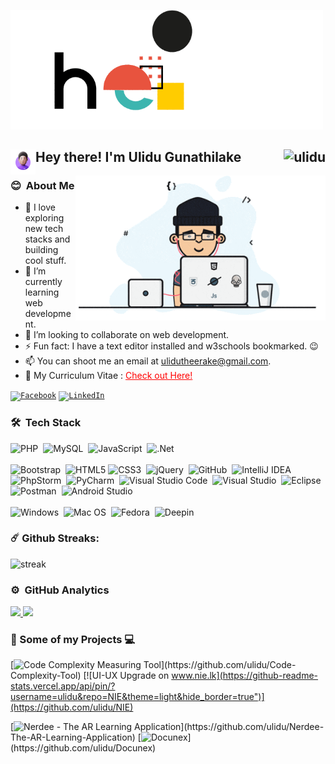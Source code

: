 <p align="left">
  <img src="https://github.com/ulidu/ulidu/raw/master/public/img/hello.gif" width='500'>
</p>

<h2>Hey there! <img alt="" src="https://github.com/ulidu/ulidu/raw/master/public/img/Hand%20Wave1.gif.gif" width='40' align="left"/> I'm Ulidu Gunathilake <img align="right" src="https://komarev.com/ghpvc/?username=ulidu&label=Profile%20views&color=0e75b6&style=flat-square" alt="ulidu" /></h2>
<img alt="coding" width="400" src="https://github.com/ulidu/ulidu/raw/master/public/img/b.gif" align="right"/>

### 😊 &nbsp;About Me

- 🔭 I love exploring new tech stacks and building cool stuff.
- 🌱 I’m currently learning web development.
- 👯 I’m looking to collaborate on web development.
- ⚡ Fun fact: I have a text editor installed and w3schools bookmarked. 😉
- 📫 You can shoot me an email at ulidutheerake@gmail.com. 
- 📄 My Curriculum Vitae : <a style="color: red;" target="_blank" href="https://github.com/ulidu/ulidu/raw/master/public/img/Resume_Ulidu.pdf">Check out Here!</a>

<p><code><a href="https://www.facebook.com/ulidu.t.gunathilake/" rel="nofollow"><img src="https://camo.githubusercontent.com/aa5acc6e1a9c9d65efa3ce1b71c9181704794738/68747470733a2f2f696d672e736869656c64732e696f2f62616467652f2532302d466f6c6c6f772d626c61636b3f636f6c6f723d313431373141266c6162656c436f6c6f723d313937366432266c6f676f3d66616365626f6f6b266c6f676f436f6c6f723d666666666666" alt="Facebook" data-canonical-src="https://img.shields.io/badge/%20-Follow-black?color=14171A&amp;labelColor=1976d2&amp;logo=facebook&amp;logoColor=ffffff" style="max-width:100%;"></a></code> <code><a href="https://www.linkedin.com/in/ulindu/" rel="nofollow"><img src="https://camo.githubusercontent.com/30b1a9002c659b7b7be7d364099a12ca06d7bd1b/68747470733a2f2f696d672e736869656c64732e696f2f62616467652f2532302d436f6e6e6563742d626c61636b3f636f6c6f723d313431373141266c6162656c436f6c6f723d323132313231266c6f676f3d6c696e6b6564696e266c6f676f436f6c6f723d666666666666" alt="LinkedIn" data-canonical-src="https://img.shields.io/badge/%20-Connect-black?color=14171A&amp;labelColor=212121&amp;logo=linkedin&amp;logoColor=ffffff" style="max-width:100%;"></a></code>
</p>

### 🛠 &nbsp;Tech Stack

![PHP](https://img.shields.io/badge/php-%23777BB4.svg?style=for-the-badge&logo=php&logoColor=white)&nbsp;
![MySQL](https://img.shields.io/badge/mysql-%2300f.svg?style=for-the-badge&logo=mysql&logoColor=white)&nbsp;
![JavaScript](https://img.shields.io/badge/javascript-%23323330.svg?style=for-the-badge&logo=javascript&logoColor=%23F7DF1E)&nbsp;
![.Net](https://img.shields.io/badge/.NET-5C2D91?style=for-the-badge&logo=.net&logoColor=white)<br/><br/>
![Bootstrap](https://img.shields.io/badge/bootstrap-%23563D7C.svg?style=for-the-badge&logo=bootstrap&logoColor=white)&nbsp;
![HTML5](https://img.shields.io/badge/html5-%23E34F26.svg?style=for-the-badge&logo=html5&logoColor=white)
![CSS3](https://img.shields.io/badge/css3-%231572B6.svg?style=for-the-badge&logo=css3&logoColor=white)&nbsp;
![jQuery](https://img.shields.io/badge/jquery-%230769AD.svg?style=for-the-badge&logo=jquery&logoColor=white)&nbsp;
![GitHub](https://img.shields.io/badge/github-%23121011.svg?style=for-the-badge&logo=github&logoColor=white)&nbsp;
![IntelliJ IDEA](https://img.shields.io/badge/IntelliJIDEA-000000.svg?style=for-the-badge&logo=intellij-idea&logoColor=white)&nbsp;
![PhpStorm](https://img.shields.io/badge/phpstorm-143?style=for-the-badge&logo=phpstorm&logoColor=black&color=black&labelColor=darkorchid)&nbsp;
![PyCharm](https://img.shields.io/badge/pycharm-143?style=for-the-badge&logo=pycharm&logoColor=black&color=black&labelColor=green)&nbsp;
![Visual Studio Code](https://img.shields.io/badge/Visual%20Studio%20Code-0078d7.svg?style=for-the-badge&logo=visual-studio-code&logoColor=white)&nbsp;
![Visual Studio](https://img.shields.io/badge/Visual%20Studio-5C2D91.svg?style=for-the-badge&logo=visual-studio&logoColor=white)&nbsp;
![Eclipse](https://img.shields.io/badge/Eclipse-FE7A16.svg?style=for-the-badge&logo=Eclipse&logoColor=white)&nbsp;
![Postman](https://img.shields.io/badge/Postman-FF6C37?style=for-the-badge&logo=postman&logoColor=white)&nbsp;
![Android Studio](https://img.shields.io/badge/Android%20Studio-3DDC84.svg?style=for-the-badge&logo=android-studio&logoColor=white)<br/><br/>
![Windows](https://img.shields.io/badge/Windows-0078D6?style=for-the-badge&logo=windows&logoColor=white)&nbsp;
![Mac OS](https://img.shields.io/badge/mac%20os-000000?style=for-the-badge&logo=macos&logoColor=F0F0F0)&nbsp;
![Fedora](https://img.shields.io/badge/Fedora-294172?style=for-the-badge&logo=fedora&logoColor=white)&nbsp;
![Deepin](https://img.shields.io/badge/Deepin-007CFF?style=for-the-badge&logo=deepin&logoColor=white)

### ☄️ Github Streaks:
<p align="left">
    <img alt="streak" src="https://github-readme-streak-stats.herokuapp.com/?user=ulidu&theme=light&hide_border=true"/>
</p>

### ⚙️ &nbsp;GitHub Analytics

<p align="left">
<a href="https://github.com/ulidu">
  <img height="180em" src="https://github-readme-stats.vercel.app/api?username=ulidu&show_icons=true&theme=light&hide_border=true&include_all_commits=true&count_private=true"/>
  <img height="180em" src="https://github-readme-stats.vercel.app/api/top-langs/?username=ulidu&layout=compact&langs_count=8&theme=light&hide_border=true"/>
</a>
</p>

### 🚀 Some of my Projects 💻

[![Code Complexity Measuring Tool](https://github-readme-stats.vercel.app/api/pin/?username=ulidu&repo=Code-Complexity-Tool&theme=light&hide_border=true")](https://github.com/ulidu/Code-Complexity-Tool)
[![UI-UX Upgrade on www.nie.lk](https://github-readme-stats.vercel.app/api/pin/?username=ulidu&repo=NIE&theme=light&hide_border=true")](https://github.com/ulidu/NIE)

[![Nerdee - The AR Learning Application](https://github-readme-stats.vercel.app/api/pin/?username=ulidu&repo=Nerdee-The-AR-Learning-Application&theme=light&hide_border=true")](https://github.com/ulidu/Nerdee-The-AR-Learning-Application)
[![Docunex](https://github-readme-stats.vercel.app/api/pin/?username=ulidu&repo=Docunex&theme=light&hide_border=true")](https://github.com/ulidu/Docunex)

